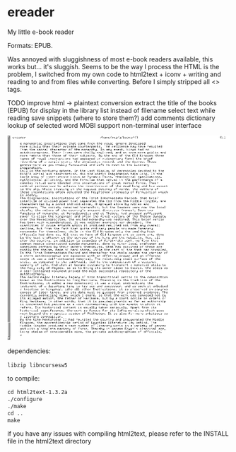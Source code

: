 # ereader

My little e-book reader

Formats: EPUB.

Was annoyed with sluggishness of most e-book readers available, this works 
but... it's sluggish. Seems to be the way I process the HTML is the problem,
I switched from my own code to html2text + iconv + writing and reading to
and from files while converting. Before I simply stripped all <> tags.

TODO
improve html -> plaintext conversion
extract the title of the books (EPUB) for display in the library list instead of filename
select text while reading
    save snippets (where to store them?)
    add comments
dictionary lookup of selected word
MOBI support
non-terminal user interface

![Alt text](/screen_1.png?raw=true "ereader running in GNOME Terminal")

dependencies:

`libzip libncursesw5`

to compile:

```
cd html2text-1.3.2a
./configure
./make
cd ..
make
```

if you have any issues with compiling html2text, please refer to the INSTALL file in the html2text directory

